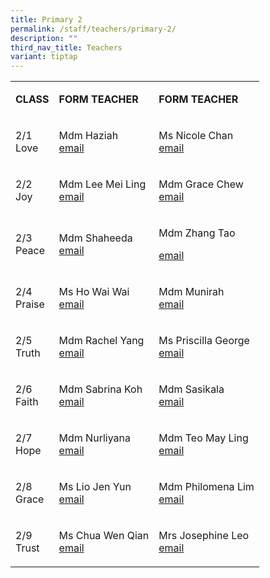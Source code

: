 ```yaml
---
title: Primary 2
permalink: /staff/teachers/primary-2/
description: ""
third_nav_title: Teachers
variant: tiptap
---
```

<table style="minWidth: 75px">
<colgroup>
<col>
<col>
<col>
</colgroup>
<tbody>
<tr>
<td rowspan="1" colspan="1">
<p><strong>CLASS</strong>
</p>
</td>
<td rowspan="1" colspan="1">
<p><strong>FORM TEACHER</strong>
</p>
</td>
<td rowspan="1" colspan="1">
<p><strong>FORM TEACHER</strong>
</p>
</td>
</tr>
<tr>
<td rowspan="1" colspan="1">
<p>2/1
<br>Love</p>
</td>
<td rowspan="1" colspan="1">
<p>Mdm Haziah
<br><a href="mailto:haziah_jamale@schools.gov.sg" rel="noopener noreferrer nofollow" target="_blank">email</a>
</p>
</td>
<td rowspan="1" colspan="1">
<p>Ms Nicole Chan
<br><a href="mailto:nicole_chan_poh_wan@schools.gov.sg" rel="noopener noreferrer nofollow" target="_blank">email</a>
</p>
</td>
</tr>
<tr>
<td rowspan="1" colspan="1">
<p>2/2
<br>Joy</p>
</td>
<td rowspan="1" colspan="1">
<p>Mdm Lee Mei Ling
<br><a href="mailto:lee_mei_ling@schools.gov.sg" rel="noopener noreferrer nofollow" target="_blank">email</a>
</p>
</td>
<td rowspan="1" colspan="1">
<p>Mdm Grace Chew
<br><a href="mailto:chew_jia_chi_grace@schools.gov.sg" rel="noopener noreferrer nofollow" target="_blank">email</a>
</p>
</td>
</tr>
<tr>
<td rowspan="1" colspan="1">
<p>2/3
<br>Peace</p>
</td>
<td rowspan="1" colspan="1">
<p>Mdm Shaheeda
<br><a href="mailto:shaheeda_mohamed_anwar@schools.gov.sg" rel="noopener noreferrer nofollow" target="_blank">email</a>
</p>
</td>
<td rowspan="1" colspan="1">
<p>Mdm Zhang Tao</p>
<p><a href="mailto:zhang_tao@schools.gov.sg" rel="noopener noreferrer nofollow" target="_blank">email</a>
</p>
</td>
</tr>
<tr>
<td rowspan="1" colspan="1">
<p>2/4
<br>Praise</p>
</td>
<td rowspan="1" colspan="1">
<p>Ms Ho Wai Wai
<br><a href="mailto:ho_wai_wai@schools.gov.sg" rel="noopener noreferrer nofollow" target="_blank">email</a>
</p>
</td>
<td rowspan="1" colspan="1">
<p>Mdm Munirah
<br><a href="mailto:munirah_manap@schools.gov.sg" rel="noopener noreferrer nofollow" target="_blank">email</a>
</p>
</td>
</tr>
<tr>
<td rowspan="1" colspan="1">
<p>2/5
<br>Truth</p>
</td>
<td rowspan="1" colspan="1">
<p>Mdm Rachel Yang
<br><a href="mailto:yang_shuang@schools.gov.sg" rel="noopener noreferrer nofollow" target="_blank">email</a>
</p>
</td>
<td rowspan="1" colspan="1">
<p>Ms Priscilla George
<br><a href="mailto:priscilla_george_annadorai@schools.gov.sg" rel="noopener noreferrer nofollow" target="_blank">email</a>
</p>
</td>
</tr>
<tr>
<td rowspan="1" colspan="1">
<p>2/6
<br>Faith</p>
</td>
<td rowspan="1" colspan="1">
<p>Mdm Sabrina Koh
<br><a href="mailto:koh_rui_en_sabrina@schools.gov.sg" rel="noopener noreferrer nofollow" target="_blank">email</a>
</p>
</td>
<td rowspan="1" colspan="1">
<p>Mdm Sasikala
<br><a href="mailto:sundaram_sasikala@schools.gov.sg" rel="noopener noreferrer nofollow" target="_blank">email</a>
</p>
</td>
</tr>
<tr>
<td rowspan="1" colspan="1">
<p>2/7
<br>Hope</p>
</td>
<td rowspan="1" colspan="1">
<p>Mdm Nurliyana
<br><a href="mailto:nurliyana_yahya@schools.gov.sg" rel="noopener noreferrer nofollow" target="_blank">email</a>
</p>
</td>
<td rowspan="1" colspan="1">
<p>Mdm Teo May Ling
<br><a href="mailto:teo_may_ling@schools.gov.sg" rel="noopener noreferrer nofollow" target="_blank">email</a>
</p>
</td>
</tr>
<tr>
<td rowspan="1" colspan="1">
<p>2/8
<br>Grace</p>
</td>
<td rowspan="1" colspan="1">
<p>Ms Lio Jen Yun
<br><a href="mailto:lio_jen_yun@schools.gov.sg" rel="noopener noreferrer nofollow" target="_blank">email</a>
</p>
</td>
<td rowspan="1" colspan="1">
<p>Mdm Philomena Lim
<br><a href="mailto:philomena_lim_ping_ping@schools.gov.sg" rel="noopener noreferrer nofollow" target="_blank">email</a>
</p>
</td>
</tr>
<tr>
<td rowspan="1" colspan="1">
<p>2/9
<br>Trust</p>
</td>
<td rowspan="1" colspan="1">
<p>Ms Chua Wen Qian
<br><a href="mailto:chua_wen_qian@schools.gov.sg" rel="noopener noreferrer nofollow" target="_blank">email</a>
</p>
</td>
<td rowspan="1" colspan="1">
<p>Mrs Josephine Leo
<br><a href="mailto:ng_siok_hong_josephine@schools.gov.sg" rel="noopener noreferrer nofollow" target="_blank">email</a>
</p>
</td>
</tr>
</tbody>
</table>
<p></p>